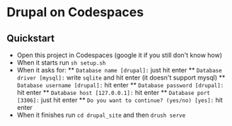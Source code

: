 # Drupal on Codespaces

## Quickstart
* Open this project in Codespaces (google it if you still don't know how)
* When it starts run `sh setup.sh`
* When it asks for:
** `Database name [drupal]:` just hit enter
** `Database driver [mysql]:` write `sqlite` and hit enter (it doesn't support mysql)
** `Database username [drupal]:` hit enter
** `Database password [drupal]:` hit enter
** `Database host [127.0.0.1]:` hit enter
** `Database port [3306]:` just hit enter
** `Do you want to continue? (yes/no) [yes]:` hit enter
* When it finishes run `cd drupal_site` and then `drush serve`

